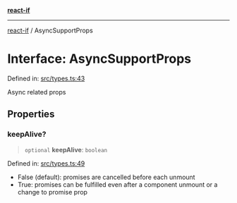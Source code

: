 [**react-if**](../README.md)

***

[react-if](../globals.md) / AsyncSupportProps

# Interface: AsyncSupportProps

Defined in: [src/types.ts:43](https://github.com/romac/react-if/blob/5c6e978cf1563aa4f329bf34d7943cbce72b88db/src/types.ts#L43)

Async related props

## Properties

### keepAlive?

> `optional` **keepAlive**: `boolean`

Defined in: [src/types.ts:49](https://github.com/romac/react-if/blob/5c6e978cf1563aa4f329bf34d7943cbce72b88db/src/types.ts#L49)

- False (default): promises are cancelled before each unmount
- True: promises can be fulfilled even after a
component unmount or a change to promise prop
